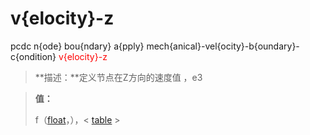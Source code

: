 # v{elocity}-z
pcdc n{ode} bou{ndary} a{pply} mech{anical}-vel{ocity}-b{oundary}-c{ondition} <span style='color: red;'>v{elocity}-z</span>
> **描述：**定义节点在Z方向的速度值
，e3

> 
> **值：**
> 
> f（[float](数据类型/float/)，），< [table](数据类型/table/) >

